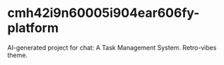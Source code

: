 # cmh42i9n60005i904ear606fy-platform
AI-generated project for chat: A Task Management System. Retro-vibes theme.
